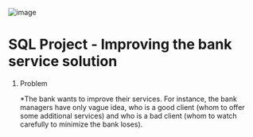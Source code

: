 ![image](https://user-images.githubusercontent.com/79090589/114392695-816cd300-9b6f-11eb-8b13-16c9465707fb.png)

# SQL Project - Improving the bank service solution

1. Problem

   *The bank wants to improve their services. For instance, the bank managers have only vague idea,
    who is a good client (whom to offer some additional services) and who is a bad client
    (whom to watch carefully to minimize the bank loses).
